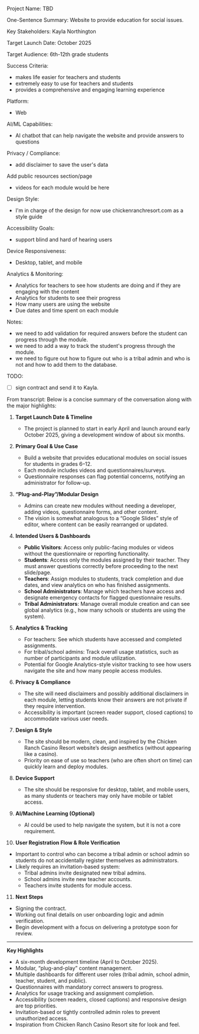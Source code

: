 Project Name: TBD

One-Sentence Summary: Website to provide education for social issues.

Key Stakeholders: Kayla Northington

Target Launch Date: October 2025

Target Audience: 6th-12th grade students

Success Criteria:
- makes life easier for teachers and students
- extremely easy to use for teachers and students
- provides a comprehensive and engaging learning experience

Platform: 
- Web 

AI/ML Capabilities:
- AI chatbot that can help navigate the website and provide answers to questions

Privacy / Compliance:
- add disclaimer to save the user's data

Add public resources section/page
- videos for each module would be here

Design Style:
- I'm in charge of the design for now
use chickenranchresort.com as a style guide

Accessibility Goals:
- support blind and hard of hearing users

Device Responsiveness:
- Desktop, tablet, and mobile

Analytics & Monitoring:
- Analytics for teachers to see how students are doing and if they are engaging with the content
- Analytics for students to see their progress
- How many users are using the website
- Due dates and time spent on each module



Notes:
- we need to add validation for required answers before the student can progress through the module.
- we need to add a way to track the student's progress through the module.
- we need to figure out how to figure out who is a tribal admin and who is not and how to add them to the database.

TODO:
- [ ] sign contract and send it to Kayla.


From transcript:
Below is a concise summary of the conversation along with the major highlights:

1. **Target Launch Date & Timeline**  
   - The project is planned to start in early April and launch around early October 2025, giving a development window of about six months.

2. **Primary Goal & Use Case**  
   - Build a website that provides educational modules on social issues for students in grades 6–12.  
   - Each module includes videos and questionnaires/surveys.  
   - Questionnaire responses can flag potential concerns, notifying an administrator for follow-up.

3. **“Plug-and-Play”/Modular Design**  
   - Admins can create new modules without needing a developer, adding videos, questionnaire forms, and other content.  
   - The vision is somewhat analogous to a “Google Slides” style of editor, where content can be easily rearranged or updated.

4. **Intended Users & Dashboards**  
   - **Public Visitors**: Access only public-facing modules or videos without the questionnaire or reporting functionality.  
   - **Students**: Access only the modules assigned by their teacher. They must answer questions correctly before proceeding to the next slide/page.  
   - **Teachers**: Assign modules to students, track completion and due dates, and view analytics on who has finished assignments.  
   - **School Administrators**: Manage which teachers have access and designate emergency contacts for flagged questionnaire results.  
   - **Tribal Administrators**: Manage overall module creation and can see global analytics (e.g., how many schools or students are using the system).

5. **Analytics & Tracking**  
   - For teachers: See which students have accessed and completed assignments.  
   - For tribal/school admins: Track overall usage statistics, such as number of participants and module utilization.  
   - Potential for Google Analytics-style visitor tracking to see how users navigate the site and how many people access modules.

6. **Privacy & Compliance**  
   - The site will need disclaimers and possibly additional disclaimers in each module, letting students know their answers are not private if they require intervention.  
   - Accessibility is important (screen reader support, closed captions) to accommodate various user needs.

7. **Design & Style**  
   - The site should be modern, clean, and inspired by the Chicken Ranch Casino Resort website’s design aesthetics (without appearing like a casino).  
   - Priority on ease of use so teachers (who are often short on time) can quickly learn and deploy modules.

8. **Device Support**  
   - The site should be responsive for desktop, tablet, and mobile users, as many students or teachers may only have mobile or tablet access.

9. **AI/Machine Learning (Optional)**  
   - AI could be used to help navigate the system, but it is not a core requirement.

10. **User Registration Flow & Role Verification**  
   - Important to control who can become a tribal admin or school admin so students do not accidentally register themselves as administrators.  
   - Likely requires an invitation-based system:  
     - Tribal admins invite designated new tribal admins.  
     - School admins invite new teacher accounts.  
     - Teachers invite students for module access.

11. **Next Steps**  
   - Signing the contract.  
   - Working out final details on user onboarding logic and admin verification.  
   - Begin development with a focus on delivering a prototype soon for review.

---

**Key Highlights**  
- A six-month development timeline (April to October 2025).  
- Modular, “plug-and-play” content management.  
- Multiple dashboards for different user roles (tribal admin, school admin, teacher, student, and public).  
- Questionnaires with mandatory correct answers to progress.  
- Analytics for usage tracking and assignment completion.  
- Accessibility (screen readers, closed captions) and responsive design are top priorities.  
- Invitation-based or tightly controlled admin roles to prevent unauthorized access.  
- Inspiration from Chicken Ranch Casino Resort site for look and feel.